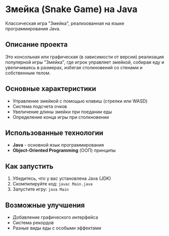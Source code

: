 # Змейка (Snake Game) на Java

Классическая игра "Змейка", реализованная на языке программирования Java.

## Описание проекта
Это консольная или графическая (в зависимости от версии) реализация популярной игры "Змейка", где игрок управляет змейкой, собирая еду и увеличиваясь в размерах, избегая столкновений со стенами и собственным телом.

## Основные характеристики
- Управление змейкой с помощью клавиш (стрелки или WASD)
- Система подсчета очков
- Увеличение длины змейки при поедании еды
- Определение конца игры при столкновении

## Использованные технологии
- **Java** - основной язык программирования
- **Object-Oriented Programming** (ООП) принципы

## Как запустить
1. Убедитесь, что у вас установлена Java (JDK)
2. Скомпилируйте код: `javac Main.java`
3. Запустите игру: `java Main`

## Возможные улучшения
- Добавление графического интерфейса
- Система рекордов
- Разные виды еды с особыми эффектами
